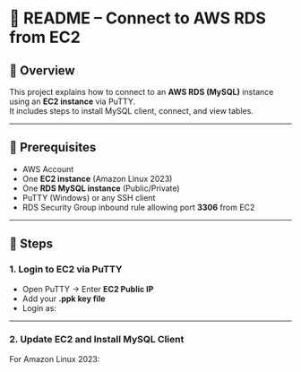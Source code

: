 # 📘 README – Connect to AWS RDS from EC2

## 🔹 Overview
This project explains how to connect to an **AWS RDS (MySQL)** instance using an **EC2 instance** via PuTTY.  
It includes steps to install MySQL client, connect, and view tables.

---

## 🔹 Prerequisites
- AWS Account  
- One **EC2 instance** (Amazon Linux 2023)  
- One **RDS MySQL instance** (Public/Private)  
- PuTTY (Windows) or any SSH client  
- RDS Security Group inbound rule allowing port **3306** from EC2  

---

## 🔹 Steps

### 1. Login to EC2 via PuTTY
- Open PuTTY → Enter **EC2 Public IP**  
- Add your **.ppk key file**  
- Login as:


---

### 2. Update EC2 and Install MySQL Client
For Amazon Linux 2023:
```bash


